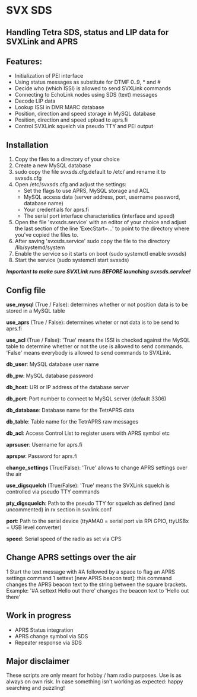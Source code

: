 # SVX SDS
## Handling Tetra SDS, status and LIP data for SVXLink and APRS

## Features:
* Initialization of PEI interface
* Using status messages as substitute for DTMF 0..9, * and #
* Decide who (which ISSI) is allowed to send SVXLink commands
* Connecting to EchoLink nodes using SDS (text) messages
* Decode LIP data
* Lookup ISSI in DMR MARC database
* Position, direction and speed storage in MySQL database
* Position, direction and speed upload to aprs.fi
* Control SVXLink squelch via pseudo TTY and PEI output

## Installation
1. Copy the files to a directory of your choice
1. Create a new MySQL database
1. sudo copy the file svxsds.cfg.default to /etc/ and rename it to svxsds.cfg
1. Open /etc/svxsds.cfg and adjust the settings:
	* Set the flags to use APRS, MySQL storage and ACL
	* MySQL access data (server address, port, username password, database name)
	* Your credentials for aprs.fi
	* The serial port interface characteristics (interface and speed)
1. Open the file 'svxsds.service' with an editor of your choice and adjust the last section of the line 'ExecStart=...' to point to the directory where you've copied the files to.
1. After saving 'svxsds.service' sudo copy the file to the directory /lib/systemd/system
1. Enable the service so it starts on boot (sudo systemctl enable svxsds)
1. Start the service (sudo systemctl start svxsds)

__*Important to make sure SVXLink runs BEFORE launching svxsds.service!*__

## Config file
__use_mysql__ (True / False): determines whether or not position data is to be stored in a MySQL table

__use_aprs__ (True / False): determines wheter or not data is to be send to aprs.fi

__use_acl__ (True / False): 'True' means the ISSI is checked against the MySQL table to determine whether or not the use is allowed to send commands. 'False' means everybody is allowed to send commands to SVXLink.

__db_user__: MySQL database user name

__db_pw__: MySQL database password

__db_host__: URI or IP address of the database server

__db_port__: Port number to connect to MySQL server (default 3306)

__db_database__: Database name for the TetrAPRS data

__db_table__: Table name for the TetrAPRS raw messages

__db_acl__: Access Control List to register users with APRS symbol etc

__aprsuser__: Username for aprs.fi

__aprspw__: Password for aprs.fi

__change_settings__ (True/False): 'True' allows to change APRS settings over the air

__use_digsquelch__ (True/False): 'True' means the SVXLink squelch is controlled via pseudo TTY commands

__pty_digsquelch__: Path to the pseudo TTY for squelch as defined (and uncommented) in rx section in svxlink.conf

__port__: Path to the serial device (ttyAMA0 = serial port via RPi GPIO, ttyUSBx = USB level converter)

__speed__: Serial speed of the radio as set via CPS

## Change APRS settings over the air
1 Start the text message with #A followed by a space to flag an APRS settings command
1 settext [new APRS beacon text]: this command changes the APRS beacon text to the string between the square brackets. Example: '#A settext Hello out there' changes the beacon text to 'Hello out there'

## Work in progress
* APRS Status integration
* APRS change symbol via SDS
* Repeater response via SDS

## Major disclaimer
These scripts are only meant for hobby / ham radio purposes. Use is as always on own risk. In case something isn't working as expected: happy searching and puzzling!
